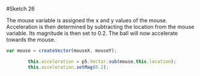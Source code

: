 #Sketch 26

The mouse variable is assigned the x and y values of the mouse. Acceleration is then determined by subtracting the location from the mouse variable. Its magnitude is then set to 0.2. The ball will now accelerate towards the mouse.
```js
var mouse = createVector(mouseX, mouseY);

        this.acceleration = p5.Vector.sub(mouse,this.location);
        this.acceleration.setMag(0.2);
```